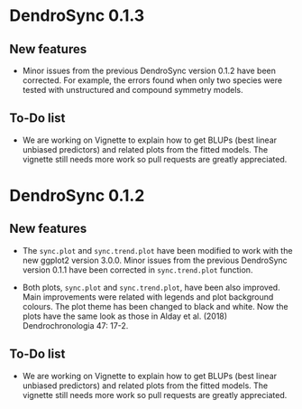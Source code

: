 # DendroSync 0.1.3
 
## New features
* Minor issues from the previous DendroSync version 0.1.2 have been corrected. For example, the errors found when only two species were tested with unstructured and compound symmetry models.

## To-Do list

* We are working on Vignette to explain how to get BLUPs (best linear unbiased predictors) and related plots from the fitted models. The vignette still needs more work so pull requests are greatly appreciated.

# DendroSync 0.1.2
 
## New features

* The `sync.plot` and `sync.trend.plot` have been modified to work with the new ggplot2 version 3.0.0. Minor issues from the previous DendroSync version 0.1.1 have been corrected in `sync.trend.plot` function. 

* Both plots, `sync.plot` and `sync.trend.plot`, have been also improved. Main improvements were related with legends and plot background colours. The plot theme has been changed to black and white. Now the plots have the same look as those in Alday et al. (2018) Dendrochronologia 47: 17-2.

## To-Do list

* We are working on Vignette to explain how to get BLUPs (best linear unbiased predictors) and related plots from the fitted models. The vignette still needs more work so pull requests are greatly appreciated.

